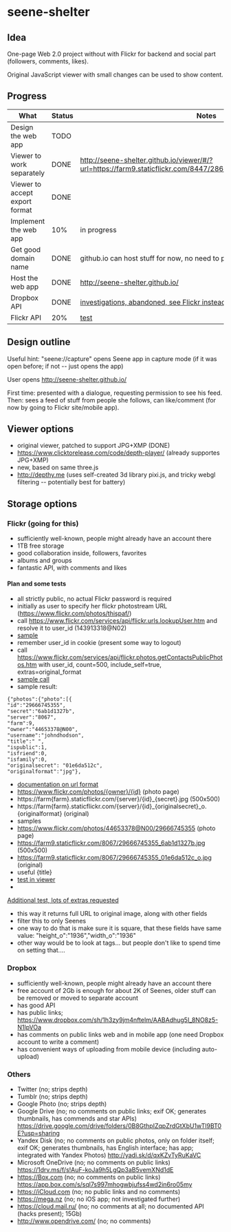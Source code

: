 # seene-shelter

## Idea

One-page Web 2.0 project without with Flickr for backend and social part (followers, comments, likes).

Original JavaScript viewer with small changes can be used to show content.

## Progress

| What                           | Status  | Notes                                        |
| -------------------------------|---------|----------------------------------------------|
| Design the web app             | TODO    |
| Viewer to work separately      | DONE    | http://seene-shelter.github.io/viewer/#/?url=https://farm9.staticflickr.com/8447/28629663783_9d20b4120d_o_d.jpg
| Viewer to accept export format | DONE    |
| Implement the web app          | 10%     | in progress
| Get good domain name           | DONE    | github.io can host stuff for now, no need to pay or register |
| Host the web app               | DONE    | http://seene-shelter.github.io/              |
| Dropbox API                    | DONE    | [investigations, abandoned, see Flickr instead](t/dropbox/readme.md), [test](http://seene-shelter.github.io/t/dropbox/)                       |
| Flickr API                     | 20%    | [test](https://seene-shelter.github.io/feed-testing-prototype.html)                |

## Design outline

Useful hint: "seene://capture" opens Seene app in capture mode (if it was open before; if not -- just opens the app)

User opens http://seene-shelter.github.io/

First time: presented with a dialogue, requesting permission to see his feed.
Then: sees a feed of stuff from people she follows, can like/comment (for now by going to Flickr site/mobile app).

## Viewer options

* original viewer, patched to support JPG+XMP (DONE)
* https://www.clicktorelease.com/code/depth-player/ (already supportes JPG+XMP)
* new, based on same three.js
* http://depthy.me (uses self-created 3d library pixi.js, and tricky webgl filtering -- potentially best for battery)

## Storage options

### Flickr (going for this)
 
* sufficiently well-known, people might already have an account there
* 1TB free storage
* good collaboration inside, followers, favorites
* albums and groups 
* fantastic API, with comments and likes

#### Plan and some tests

* all strictly public, no actual Flickr password is required
* initially as user to specify her flickr photostream URL (https://www.flickr.com/photos/thispaf/)
* call https://www.flickr.com/services/api/flickr.urls.lookupUser.htm and resolve it to user_id (143913318@N02)
* [sample](https://api.flickr.com/services/rest/?method=flickr.urls.lookupUser&api_key=d8e561f63a10489788fe1e37f351d738&url=https%3A%2F%2Fwww.flickr.com%2Fphotos%2Fthispaf%2F&format=json&nojsoncallback=1)
* remember user_id in cookie (present some way to logout)
* call https://www.flickr.com/services/api/flickr.photos.getContactsPublicPhotos.htm with user_id, count=500, include_self=true, extras=original_format
* [sample call](https://api.flickr.com/services/rest/?method=flickr.photos.getContactsPublicPhotos&api_key=d8e561f63a10489788fe1e37f351d738&user_id=143913318%40N02&count=500&include_self=&extras=original_format&format=json&nojsoncallback=1)
* sample result:
```
{"photos":{"photo":[{
"id":"29666745355",
"secret":"6ab1d1327b",
"server":"8067",
"farm":9,
"owner":"44653378@N00",
"username":"johndhodson",
"title":" ",
"ispublic":1,
"isfriend":0,
"isfamily":0,
"originalsecret": "01e6da512c",
"originalformat":"jpg"},
```
* [documentation on url format](https://www.flickr.com/services/api/misc.urls.html)
* https://www.flickr.com/photos/{owner}/{id} (photo page)
* https://farm{farm}.staticflickr.com/{server}/{id}_{secret}.jpg (500x500)
* https://farm{farm}.staticflickr.com/{server}/{id}_{originalsecret}_o.{originalformat} (original)
* samples
* https://www.flickr.com/photos/44653378@N00/29666745355 (photo page)
* https://farm9.staticflickr.com/8067/29666745355_6ab1d1327b.jpg  (500x500)
* https://farm9.staticflickr.com/8067/29666745355_01e6da512c_o.jpg  (original)
* useful {title}
* [test in viewer](https://seene-shelter.github.io/viewer/#/?url=https://farm9.staticflickr.com/8067/29666745355_01e6da512c_o.jpg)
* 
[Additional test, lots of extras requested](https://api.flickr.com/services/rest/?method=flickr.photos.getContactsPublicPhotos&api_key=d8e561f63a10489788fe1e37f351d738&user_id=143913318%40N02&count=500&include_self=&extras=description,license,date_upload,date_taken,owner_name,icon_server,original_format,last_update,geo,tags,machine_tags,o_dims,views,media,path_alias,url_sq,url_t,url_s,url_q,url_m,url_n,url_z,url_c,url_l,url_o&format=json&nojsoncallback=1)
* this way it returns full URL to original image, along with other fields
* filter this to only Seenes
* one way to do that is make sure it is square, that these fields have same value: "height_o":"1936","width_o":"1936" 
* other way would be to look at tags... but people don't like to spend time on setting that....

### Dropbox

* sufficiently well-known, people might already have an account there
* free account of 2Gb is enough for about 2K of Seenes, older stuff can be removed or moved to separate account
* has good API
* has public links; https://www.dropbox.com/sh/1h3zy9jm4nftelm/AABAdhug5I_8NO8z5-N1lpVOa
* has comments on public links web and in mobile app (one need Dropbox account to write a comment)
* has convenient ways of uploading from mobile device (including auto-upload)

### Others

* Twitter (no; strips depth)
* Tumblr (no; strips depth)
* Google Photo (no; strips depth)
* Google Drive (no; no comments on public links; exif OK; generates thumbnails, has commends and star APIs) https://drive.google.com/drive/folders/0B8GthpIZqpZrdGtXbU1wTl9BT0E?usp=sharing
* Yandex Disk (no; no comments on public photos, only on folder itself; exif OK; generates thumbnails, has English interface; has app; integrated with Yandex Photos) http://yadi.sk/d/qxKZvTyRuKaVC
* Microsoft OneDrive (no; no comments on public links) https://1drv.ms/f/s!AuF-koJa9h5LgQp3aB5vemXNd1dE
* https://Box.com (no; no comments on public links) https://app.box.com/s/sql7s997mhogwbjufss4wd2in6ro05my
* https://iCloud.com (no; no public links and no comments)
* https://mega.nz (no; no iOS app; not investigated further)
* https://cloud.mail.ru/ (no; no comments at all; no documented API (hacks present); 15Gb)
* http://www.opendrive.com/ (no; no comments)
